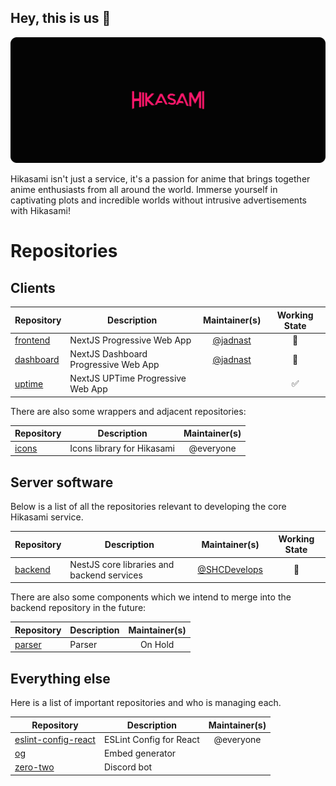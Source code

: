 ## Hey, this is us 👋

![Hikasami Github Cover](https://raw.githubusercontent.com/hikasami/.github/main/github_cover_v2.png)

Hikasami isn't just a service, it's a passion for anime that brings together anime enthusiasts from all around the world. Immerse yourself in captivating plots and incredible worlds without intrusive advertisements with Hikasami!

# Repositories

## Clients

| Repository                                                   | Description                  |               Maintainer(s)                | Working State |
| ------------------------------------------------------------ | ---------------------------- | :----------------------------------------: | :-----------: |
| [frontend](https://github.com/hikasami/frontend)             | NextJS Progressive Web App   | [@jadnast](https://github.com/jadnast)     |      🚥       |
| [dashboard](https://github.com/hikasami/dashboard)           | NextJS Dashboard Progressive Web App     | [@jadnast](https://github.com/jadnast)     |      🚥       |
| [uptime](https://github.com/hikasami/dashboard)              | NextJS UPTime  Progressive Web App    |                                            |      ✅       |

There are also some wrappers and adjacent repositories:

| Repository                                               | Description                           | Maintainer(s) |
| -------------------------------------------------------- | ------------------------------------- | :-----------: |
| [icons](https://github.com/hikasami/icons)               | Icons library for Hikasami            |   @everyone   |

## Server software

Below is a list of all the repositories relevant to developing the core Hikasami service.

| Repository                                           | Description                              |               Maintainer(s)                | Working State |
| ---------------------------------------------------- | ---------------------------------------- | :----------------------------------------: | :-----------: |
| [backend](https://github.com/hikasami/backend-nest)       | NestJS core libraries and backend services | [@SHCDevelops](https://github.com/SHCDevelops) |      🚥       |

There are also some components which we intend to merge into the backend repository in the future:

| Repository                                       | Description                     |               Maintainer(s)                |
| ------------------------------------------------ | ------------------------------- | :----------------------------------------: |
| [parser](https://github.com/hikasami/hikasami_parser)     | Parser                          |                  On Hold                   |

## Everything else

Here is a list of important repositories and who is managing each.

| Repository                                                     | Description                                |                                     Maintainer(s)                                      |
| -------------------------------------------------------------- | ------------------------------------------ | :------------------------------------------------------------------------------------: |
| [eslint-config-react](https://github.com/hikasami/eslint-config-react) | ESLint Config for React            |                                       @everyone                                        |
| [og](https://github.com/hikasami/og)                     | Embed generator                           |                                                                               |
| [zero-two](https://github.com/hikasami/zero-two)                     | Discord bot                         |                                                                               |
